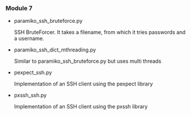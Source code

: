 ### Module 7

* paramiko_ssh_bruteforce.py

  SSH BruteForcer. It takes a filename, from which it tries passwords and a
username.

* paramiko_ssh_dict_mthreading.py

  Similar to paramiko_ssh_bruteforce.py but uses multi threads

* pexpect_ssh.py

  Implementation of an SSH client using the pexpect library

* pxssh_ssh.py

  Implementation of an SSH client using the pxssh library
